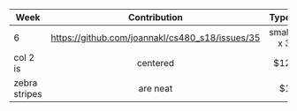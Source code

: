 |     Week      | Contribution  | Type  |
| ------------- |:-------------:| -----:|
|       6       | https://github.com/joannakl/cs480_s18/issues/35 | small x 3 |
| col 2 is      | centered      |   $12 |
| zebra stripes | are neat      |    $1 |
